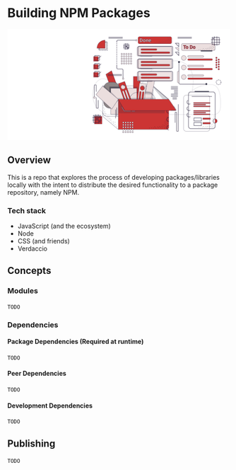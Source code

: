 # Building NPM Packages
![cover image](.github/building-npm-packages-repo-cover.png)

## Overview
This is a repo that explores the process of developing packages/libraries locally with the intent to distribute the desired functionality to a package repository, namely NPM.

### Tech stack
- JavaScript (and the ecosystem)
- Node
- CSS (and friends)
- Verdaccio

## Concepts

### Modules
`TODO`


### Dependencies

#### Package Dependencies (Required at runtime)
`TODO`


#### Peer Dependencies
`TODO`


#### Development Dependencies
`TODO`

## Publishing
`TODO`
